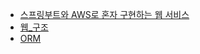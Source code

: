 * [스프링부트와 AWS로 혼자 구현하는 웹 서비스](https://github.com/yhsim98/freelec-springboot2-webservice)
* [웹_구조](https://github.com/yhsim98/TIL/blob/master/Web%20Development/%EC%9B%B9_%EA%B5%AC%EC%A1%B0.md)
* [ORM](https://github.com/yhsim98/TIL/blob/master/Web%20Development/ORM.md)